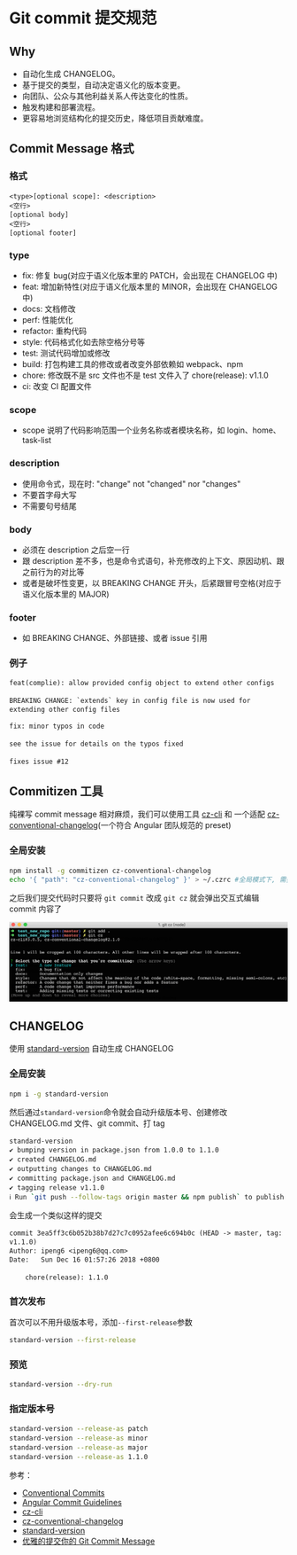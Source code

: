 # Git commit 提交规范

## Why

- 自动化生成 CHANGELOG。
- 基于提交的类型，自动决定语义化的版本变更。
- 向团队、公众与其他利益关系人传达变化的性质。
- 触发构建和部署流程。
- 更容易地浏览结构化的提交历史，降低项目贡献难度。

## Commit Message 格式

### 格式

```
<type>[optional scope]: <description>
<空行>
[optional body]
<空行>
[optional footer]
```

### type

- fix: 修复 bug(对应于语义化版本里的 PATCH，会出现在 CHANGELOG 中)
- feat: 增加新特性(对应于语义化版本里的 MINOR，会出现在 CHANGELOG 中)
- docs: 文档修改
- perf: 性能优化
- refactor: 重构代码
- style: 代码格式化如去除空格分号等
- test: 测试代码增加或修改
- build: 打包构建工具的修改或者改变外部依赖如 webpack、npm
- chore: 修改既不是 src 文件也不是 test 文件入了 chore(release): v1.1.0
- ci: 改变 CI 配置文件

### scope

- scope 说明了代码影响范围一个业务名称或者模块名称，如 login、home、task-list

### description

- 使用命令式，现在时: "change" not "changed" nor "changes"
- 不要首字母大写
- 不需要句号结尾

### body

- 必须在 description 之后空一行
- 跟 description 差不多，也是命令式语句，补充修改的上下文、原因动机、跟之前行为的对比等
- 或者是破坏性变更，以 BREAKING CHANGE 开头，后紧跟冒号空格(对应于语义化版本里的 MAJOR)

### footer

- 如 BREAKING CHANGE、外部链接、或者 issue 引用

### 例子

```
feat(complie): allow provided config object to extend other configs

BREAKING CHANGE: `extends` key in config file is now used for extending other config files
```

```
fix: minor typos in code

see the issue for details on the typos fixed

fixes issue #12
```

## Commitizen 工具

纯裸写 commit message 相对麻烦，我们可以使用工具 [cz-cli](https://github.com/commitizen/cz-cli) 和 一个适配 [cz-conventional-changelog](https://github.com/commitizen/cz-conventional-changelog)(一个符合 Angular 团队规范的 preset)

### 全局安装

```bash
npm install -g commitizen cz-conventional-changelog
echo '{ "path": "cz-conventional-changelog" }' > ~/.czrc #全局模式下, 需要 ~/.czrc 配置文件, 为 commitizen 指定 Adapter.
```

之后我们提交代码时只要将 `git commit` 改成 `git cz` 就会弹出交互式编辑 commit 内容了

![](img/gitcz.png)

## CHANGELOG

使用 [standard-version](https://github.com/conventional-changelog/standard-version) 自动生成 CHANGELOG

### 全局安装

```bash
npm i -g standard-version
```

然后通过`standard-version`命令就会自动升级版本号、创建修改 CHANGELOG.md 文件、git commit、打 tag

```bash
standard-version
✔ bumping version in package.json from 1.0.0 to 1.1.0
✔ created CHANGELOG.md
✔ outputting changes to CHANGELOG.md
✔ committing package.json and CHANGELOG.md
✔ tagging release v1.1.0
ℹ Run `git push --follow-tags origin master && npm publish` to publish
```

会生成一个类似这样的提交

```
commit 3ea5ff3c6b052b38b7d27c7c0952afee6c694b0c (HEAD -> master, tag: v1.1.0)
Author: ipeng6 <ipeng6@qq.com>
Date:   Sun Dec 16 01:57:26 2018 +0800

    chore(release): 1.1.0

```

### 首次发布

首次可以不用升级版本号，添加`--first-release`参数

```bash
standard-version --first-release
```

### 预览

```bash
standard-version --dry-run
```

### 指定版本号

```bash
standard-version --release-as patch
standard-version --release-as minor
standard-version --release-as major
standard-version --release-as 1.1.0
```

参考：

- [Conventional Commits](https://www.conventionalcommits.org/en/v1.0.0-beta.2/)
- [Angular Commit Guidelines](https://github.com/angular/angular.js/blob/master/CONTRIBUTING.md#commit)
- [cz-cli](https://github.com/commitizen/cz-cli)
- [cz-conventional-changelog](https://github.com/commitizen/cz-conventional-changelog)
- [standard-version](https://github.com/conventional-changelog/standard-version)
- [优雅的提交你的 Git Commit Message](https://zhuanlan.zhihu.com/p/34223150)
